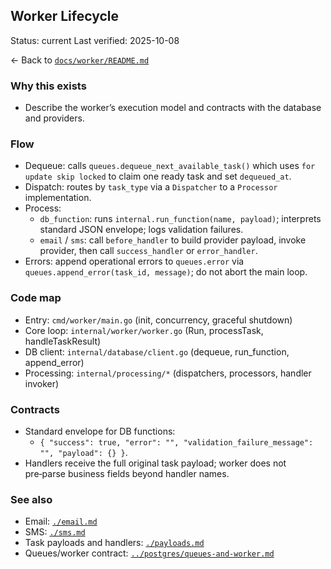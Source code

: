 ## Worker Lifecycle

Status: current
Last verified: 2025-10-08

← Back to [`docs/worker/README.md`](./README.md)

### Why this exists

- Describe the worker’s execution model and contracts with the database and providers.

### Flow

- Dequeue: calls `queues.dequeue_next_available_task()` which uses `for update skip locked` to claim one ready task and set `dequeued_at`.
- Dispatch: routes by `task_type` via a `Dispatcher` to a `Processor` implementation.
- Process:
  - `db_function`: runs `internal.run_function(name, payload)`; interprets standard JSON envelope; logs validation failures.
  - `email` / `sms`: call `before_handler` to build provider payload, invoke provider, then call `success_handler` or `error_handler`.
- Errors: append operational errors to `queues.error` via `queues.append_error(task_id, message)`; do not abort the main loop.

### Code map

- Entry: `cmd/worker/main.go` (init, concurrency, graceful shutdown)
- Core loop: `internal/worker/worker.go` (Run, processTask, handleTaskResult)
- DB client: `internal/database/client.go` (dequeue, run_function, append_error)
- Processing: `internal/processing/*` (dispatchers, processors, handler invoker)

### Contracts

- Standard envelope for DB functions:
  - `{ "success": true, "error": "", "validation_failure_message": "", "payload": {} }`.
- Handlers receive the full original task payload; worker does not pre‑parse business fields beyond handler names.

### See also

- Email: [`./email.md`](./email.md)
- SMS: [`./sms.md`](./sms.md)
- Task payloads and handlers: [`./payloads.md`](./payloads.md)
- Queues/worker contract: [`../postgres/queues-and-worker.md`](../postgres/queues-and-worker.md)
